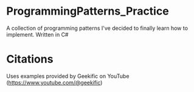 # ProgrammingPatterns_Practice
A collection of programming patterns I've decided to finally learn how to implement. Written in C#

# Citations
Uses examples provided by Geekific on YouTube (https://www.youtube.com/@geekific)